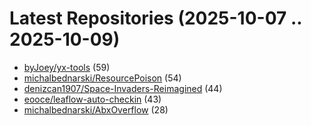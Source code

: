 # Latest Repositories (2025-10-07 .. 2025-10-09)

- [byJoey/yx-tools](https://github.com/byJoey/yx-tools) (59)
- [michalbednarski/ResourcePoison](https://github.com/michalbednarski/ResourcePoison) (54)
- [denizcan1907/Space-Invaders-Reimagined](https://github.com/denizcan1907/Space-Invaders-Reimagined) (44)
- [eooce/leaflow-auto-checkin](https://github.com/eooce/leaflow-auto-checkin) (43)
- [michalbednarski/AbxOverflow](https://github.com/michalbednarski/AbxOverflow) (28)
